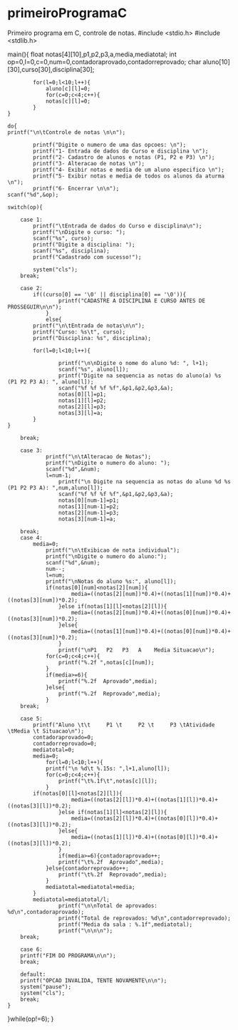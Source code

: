# primeiroProgramaC
Primeiro programa em C, controle de notas.
#include <stdio.h>
#include <stdlib.h>

main(){
	float notas[4][10],p1,p2,p3,a,media,mediatotal;
	int op=0,l=0,c=0,num=0,contadoraprovado,contadorreprovado;
	char aluno[10][30],curso[30],disciplina[30];
	
			for(l=0;l<10;l++){
				aluno[c][l]=0;
				for(c=0;c<4;c++){
				notas[c][l]=0;
			}
	}
	
	do{
	printf("\n\tControle de notas \n\n");

            printf("Digite o numero de uma das opcoes: \n");
            printf("1- Entrada de dados do Curso e disciplina \n");
            printf("2- Cadastro de alunos e notas (P1, P2 e P3) \n");
            printf("3- Alteracao de notas \n");
            printf("4- Exibir notas e media de um aluno especifico \n");
            printf("5- Exibir notas e media de todos os alunos da aturma \n");
            printf("6- Encerrar \n\n");
	scanf("%d",&op);
		
	switch(op){
		
		case 1:
			printf("\tEntrada de dados do Curso e disciplina\n");
			printf("\nDigite o curso: ");
			scanf("%s", curso);
			printf("Digite a disciplina: ");
			scanf("%s", disciplina);
			printf("Cadastrado com sucesso!");
			
			system("cls");
		break;
		
		case 2:
			if((curso[0] == '\0' || disciplina[0] == '\0')){
					printf("CADASTRE A DISCIPLINA E CURSO ANTES DE PROSSEGUIR\n\n");
				}
				else{
			printf("\n\tEntrada de notas\n\n");
			printf("Curso: %s\t", curso);
			printf("Disciplina: %s", disciplina);
			
			for(l=0;l<10;l++){
					
					printf("\n\nDigite o nome do aluno %d: ", l+1);
					scanf("%s", aluno[l]);
					printf("Digite na sequencia as notas do aluno(a) %s (P1 P2 P3 A): ", aluno[l]);
					scanf("%f %f %f %f",&p1,&p2,&p3,&a);
					notas[0][l]=p1;
					notas[1][l]=p2;
					notas[2][l]=p3;
					notas[3][l]=a;
			}
	}
			
		break;
		
		case 3:
				printf("\n\tAlteracao de Notas");
				printf("\nDigite o numero do aluno: ");
				scanf("%d",&num);
				l=num-1;
					printf("\n Digite na sequencia as notas do aluno %d %s (P1 P2 P3 A): ",num,aluno[l]);
					scanf("%f %f %f %f",&p1,&p2,&p3,&a);
					notas[0][num-1]=p1;
					notas[1][num-1]=p2;
					notas[2][num-1]=p3;
					notas[3][num-1]=a;
				
		break;
		case 4:
			media=0;
				printf("\n\tExibicao de nota individual");
				printf("\nDigite o numero do aluno:");
				scanf("%d",&num);
				num--;
				l=num;
				printf("\nNotas do aluno %s:", aluno[l]);
				if(notas[0][num]<notas[2][num]){
						media=((notas[2][num])*0.4)+((notas[1][num])*0.4)+((notas[3][num])*0.2);
					}else if(notas[1][l]<notas[2][l]){
						media=((notas[2][num])*0.4)+((notas[0][num])*0.4)+((notas[3][num])*0.2);
					}else{
						media=((notas[1][num])*0.4)+((notas[0][num])*0.4)+((notas[3][num])*0.2);
					}
					printf("\nP1   P2   P3   A    Media Situacao\n");
				for(c=0;c<4;c++){
					printf("%.2f ",notas[c][num]);
				}
				if(media>=6){
					printf("%.2f  Aprovado",media);
				}else{
					printf("%.2f  Reprovado",media);	
				}							
		break;
		
		case 5:
			printf("Aluno \t\t     P1 \t     P2 \t     P3 \tAtividade \tMedia \t Situacao\n");
			contadoraprovado=0;
			contadorreprovado=0;
			mediatotal=0;
			media=0;
				for(l=0;l<10;l++){
				printf("\n %d\t %.15s: ",l+1,aluno[l]);
				for(c=0;c<4;c++){
					printf("\t%.1f\t",notas[c][l]);
				}
			if(notas[0][l]<notas[2][l]){
						media=((notas[2][l])*0.4)+((notas[1][l])*0.4)+((notas[3][l])*0.2);
					}else if(notas[1][l]<notas[2][l]){
						media=((notas[2][l])*0.4)+((notas[0][l])*0.4)+((notas[3][l])*0.2);
					}else{
						media=((notas[1][l])*0.4)+((notas[0][l])*0.4)+((notas[3][l])*0.2);
					}
					if(media>=6){contadoraprovado++;
					printf("\t%.2f  Aprovado",media);
				}else{contadorreprovado++;
					printf("\t%.2f  Reprovado",media);
				}
				mediatotal=mediatotal+media;
			}
			mediatotal=mediatotal/l;
					printf("\n\nTotal de aprovados: %d\n",contadoraprovado);
					printf("Total de reprovados: %d\n",contadorreprovado);
					printf("Media da sala : %.1f",mediatotal);
					printf("\n\n\n");
		break;
		
		case 6:
		printf("FIM DO PROGRAMA\n\n");
		break;
		
		default:
		printf("OPCAO INVALIDA, TENTE NOVAMENTE\n\n");
		system("pause");
		system("cls");
		break;
	}	
	
}while(op!=6);
}

